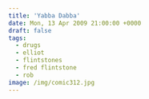 ```yaml
---
title: 'Yabba Dabba'
date: Mon, 13 Apr 2009 21:00:00 +0000
draft: false
tags:
  - drugs
  - elliot
  - flintstones
  - fred flintstone
  - rob
image: /img/comic312.jpg
---
```



